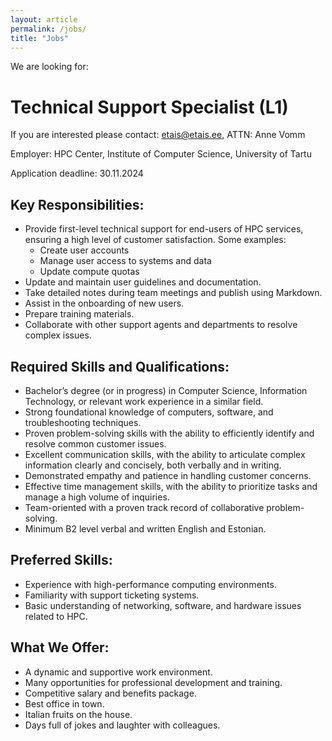 ```yaml
---
layout: article
permalink: /jobs/
title: "Jobs"
---
```


We are looking for:

# Technical Support Specialist (L1)

If you are interested please contact: etais@etais.ee, ATTN: Anne Vomm

Employer: HPC Center, Institute of Computer Science, University of Tartu

Application deadline: 30.11.2024

## Key Responsibilities:

- Provide first-level technical support for end-users of HPC services, ensuring a high level of customer satisfaction. Some examples:
  - Create user accounts
  - Manage user access to systems and data
  - Update compute quotas 
- Update and maintain user guidelines and documentation.
- Take detailed notes during team meetings and publish using Markdown.
- Assist in the onboarding of new users.
- Prepare training materials.
- Collaborate with other support agents and departments to resolve complex issues.


## Required Skills and Qualifications:

- Bachelor’s degree (or in progress) in Computer Science, Information Technology, or relevant work experience in a similar field.
- Strong foundational knowledge of computers, software, and troubleshooting techniques.
- Proven problem-solving skills with the ability to efficiently identify and resolve common customer issues.
- Excellent communication skills, with the ability to articulate complex information clearly and concisely, both verbally and in writing.
- Demonstrated empathy and patience in handling customer concerns.
- Effective time management skills, with the ability to prioritize tasks and manage a high volume of inquiries.
- Team-oriented with a proven track record of collaborative problem-solving.
- Minimum B2 level verbal and written English and Estonian.


## Preferred Skills:

- Experience with high-performance computing environments.
- Familiarity with support ticketing systems.
- Basic understanding of networking, software, and hardware issues related to HPC.

## What We Offer:

- A dynamic and supportive work environment.
- Many opportunities for professional development and training.
- Competitive salary and benefits package.
- Best office in town.
- Italian fruits on the house.
- Days full of jokes and laughter with colleagues.

